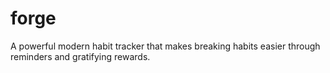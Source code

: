 # forge
A powerful modern habit tracker that makes breaking habits easier through reminders and gratifying rewards.
